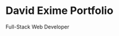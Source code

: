 
<div class="jumbotron-text">
  <h1>David Exime Portfolio</h1>
  <p>Full-Stack Web Developer</p>
</div>

